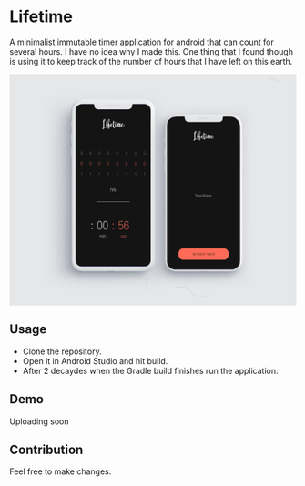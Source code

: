 Lifetime
=========
A minimalist immutable timer application for android that can count for several hours. I have no idea why I made this. One thing that I found though is using it to keep track of the number of hours that I have left on this earth.

<img src="assets/6eb9b0a848feb8c4d5ea3af78fc716fd.jpg" alt="Lifetime Mockup" title="Lifetime" align="center"/>

## Usage
* Clone the repository.
* Open it in Android Studio and hit build.
* After 2 decaydes when the Gradle build finishes run the application.

## Demo
Uploading soon

## Contribution
Feel free to make changes.
